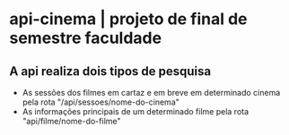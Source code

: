 # api-cinema | projeto de final de semestre faculdade

## A api realiza dois tipos de pesquisa
- As sessões dos filmes em cartaz e em breve em determinado cinema pela rota "/api/sessoes/nome-do-cinema"
- As informações principais de um determinado filme pela rota "api/filme/nome-do-filme"
